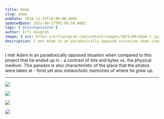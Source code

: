 ```yaml
---
title: Adam
slug: adam
pubDate: 2018-12-25T16:00:00.000Z
updatedDate: 2021-08-17T05:09:58.000Z
tags: ['gleichgesinnte']
author: Erfi Anugrah
image: { src: https://erfianugrah.com/content/images/2021/08/Adam-1.jpg, alt: adam-1 }
description: I met Adam in an paradoxically opposed situation when compared to this project that he ended up in - a contrast of bits and bytes vs. the physical medium. This paradox is also characteristic of the place that the photos were taken at - fond yet also melancholic memories of where he grew up.
---
```


I met Adam in an paradoxically opposed situation when compared to this project that he ended up in - a contrast of bits and bytes vs. the physical medium. This paradox is also characteristic of the place that the photos were taken at - fond yet also melancholic memories of where he grew up.

---

![](https://erfianugrah.com/content/images/2021/08/Adam-1.jpg)

![](https://erfianugrah.com/content/images/2021/08/Adam-2.jpg)

![](https://erfianugrah.com/content/images/2021/08/Adam-3-1.jpg)

![](https://erfianugrah.com/content/images/2021/08/Adam-4.jpg)
